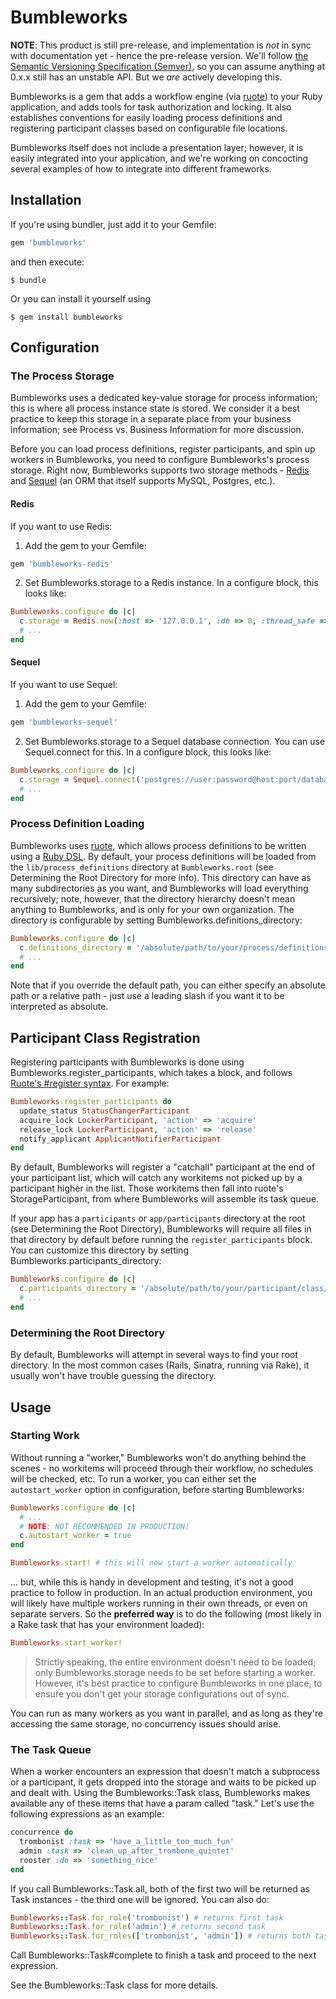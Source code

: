 # Bumbleworks

**NOTE**: This product is still pre-release, and implementation is *not* in sync with documentation yet - hence the pre-release version.  We'll follow [the Semantic Versioning Specification (Semver)](http://semver.org/), so you can assume anything at 0.x.x still has an unstable API.  But we *are* actively developing this.

Bumbleworks is a gem that adds a workflow engine (via [ruote](http://github.com/jmettraux/ruote)) to your Ruby application, and adds tools for task authorization and locking.  It also establishes conventions for easily loading process definitions and registering participant classes based on configurable file locations.

Bumbleworks itself does not include a presentation layer; however, it is easily integrated into your application, and we're working on concocting several examples of how to integrate into different frameworks.

## Installation

If you're using bundler, just add it to your Gemfile:

```ruby
gem 'bumbleworks'
```

and then execute:

    $ bundle

Or you can install it yourself using

    $ gem install bumbleworks

## Configuration

### The Process Storage

Bumbleworks uses a dedicated key-value storage for process information; this is where all process instance state is stored.  We consider it a best practice to keep this storage in a separate place from your business information; see Process vs. Business Information for more discussion.

Before you can load process definitions, register participants, and spin up workers in Bumbleworks, you need to configure Bumbleworks's process storage.  Right now, Bumbleworks supports two storage methods - [Redis](http://redis.io/) and [Sequel](http://sequel.rubyforge.org/) (an ORM that itself supports MySQL, Postgres, etc.).

#### Redis

If you want to use Redis:

1. Add the gem to your Gemfile:

  ```ruby
  gem 'bumbleworks-redis'
  ```

2. Set Bumbleworks.storage to a Redis instance.  In a configure block, this looks like:

  ```ruby
  Bumbleworks.configure do |c|
    c.storage = Redis.new(:host => '127.0.0.1', :db => 0, :thread_safe => true)
    # ...
  end
  ```

#### Sequel

If you want to use Sequel:

1. Add the gem to your Gemfile:

  ```ruby
  gem 'bumbleworks-sequel'
  ```

2. Set Bumbleworks.storage to a Sequel database connection.  You can use Sequel.connect for this.  In a configure block, this looks like:

  ```ruby
  Bumbleworks.configure do |c|
    c.storage = Sequel.connect('postgres://user:password@host:port/database_name')
    # ...
  end
  ```

### Process Definition Loading

Bumbleworks uses [ruote](http://github.com/jmettraux/ruote), which allows process definitions to be written using a [Ruby DSL](http://ruote.rubyforge.org/definitions.html#ruby).  By default, your process definitions will be loaded from the `lib/process_definitions` directory at `Bumbleworks.root` (see Determining the Root Directory for more info).  This directory can have as many subdirectories as you want, and Bumbleworks will load everything recursively; note, however, that the directory hierarchy doesn't mean anything to Bumbleworks, and is only for your own organization.  The directory is configurable by setting Bumbleworks.definitions_directory:

```ruby
Bumbleworks.configure do |c|
  c.definitions_directory = '/absolute/path/to/your/process/definitions/directory'
  # ...
end
```

Note that if you override the default path, you can either specify an absolute path or a relative path - just use a leading slash if you want it to be interpreted as absolute.

## Participant Class Registration

Registering participants with Bumbleworks is done using Bumbleworks.register_participants, which takes a block, and follows [Ruote's #register syntax](http://ruote.rubyforge.org/participants.html#registering).  For example:

```ruby
Bumbleworks.register_participants do
  update_status StatusChangerParticipant
  acquire_lock LockerParticipant, 'action' => 'acquire'
  release_lock LockerParticipant, 'action' => 'release'
  notify_applicant ApplicantNotifierParticipant
end
```

By default, Bumbleworks will register a "catchall" participant at the end of your participant list, which will catch any workitems not picked up by a participant higher in the list.  Those workitems then fall into ruote's StorageParticipant, from where Bumbleworks will assemble its task queue.

If your app has a `participants` or `app/participants` directory at the root (see Determining the Root Directory), Bumbleworks will require all files in that directory by default before running the `register_participants` block.  You can customize this directory by setting Bumbleworks.participants_directory:

```ruby
Bumbleworks.configure do |c|
  c.participants_directory = '/absolute/path/to/your/participant/class/files'
  # ...
end
```

### Determining the Root Directory

By default, Bumbleworks will attempt in several ways to find your root directory.  In the most common cases (Rails, Sinatra, running via Rake), it usually won't have trouble guessing the directory.

## Usage

### Starting Work

Without running a "worker," Bumbleworks won't do anything behind the scenes - no workitems will proceed through their workflow, no schedules will be checked, etc.  To run a worker, you can either set the `autostart_worker` option in configuration, before starting Bumbleworks:

```ruby
Bumbleworks.configure do |c|
  # ...
  # NOTE: NOT RECOMMENDED IN PRODUCTION!
  c.autostart_worker = true
end

Bumbleworks.start! # this will now start a worker automatically
```

... but, while this is handy in development and testing, it's not a good practice to follow in production.  In an actual production environment, you will likely have multiple workers running in their own threads, or even on separate servers.  So the **preferred way** is to do the following (most likely in a Rake task that has your environment loaded):

```ruby
Bumbleworks.start_worker!
```

> Strictly speaking, the entire environment doesn't need to be loaded; only Bumbleworks.storage needs to be set before starting a worker.  However, it's best practice to configure Bumbleworks in one place, to ensure you don't get your storage configurations out of sync.

You can run as many workers as you want in parallel, and as long as they're accessing the same storage, no concurrency issues should arise.

### The Task Queue

When a worker encounters an expression that doesn't match a subprocess or a participant, it gets dropped into the storage and waits to be picked up and dealt with.  Using the Bumbleworks::Task class, Bumbleworks makes available any of these items that have a param called "task."  Let's use the following expressions as an example:

```ruby
concurrence do
  trombonist :task => 'have_a_little_too_much_fun'
  admin :task => 'clean_up_after_trombone_quintet'
  rooster :do => 'something_nice'
end
```

If you call Bumbleworks::Task.all, both of the first two will be returned as Task instances - the third one will be ignored.  You can also do:

```ruby
Bumbleworks::Task.for_role('trombonist') # returns first task
Bumbleworks::Task.for_role('admin') # returns second task
Bumbleworks::Task.for_roles(['trombonist', 'admin']) # returns both tasks
```

Call Bumbleworks::Task#complete to finish a task and proceed to the next expression.

See the Bumbleworks::Task class for more details.